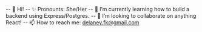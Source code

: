 -- 👋 Hi! 
-- ✨ Pronounts: She/Her 
-- 🌱 I’m currently learning how to build a backend using Express/Postgres. 
-- 💜 I’m looking to collaborate on anything React! 
-- 📫 How to reach me: delaney.fk@gmail.com 

